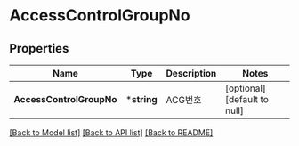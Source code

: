 # AccessControlGroupNo

## Properties
Name | Type | Description | Notes
------------ | ------------- | ------------- | -------------
**AccessControlGroupNo** | ***string** | ACG번호 | [optional] [default to null]

[[Back to Model list]](../README.md#documentation-for-models) [[Back to API list]](../README.md#documentation-for-api-endpoints) [[Back to README]](../README.md)


